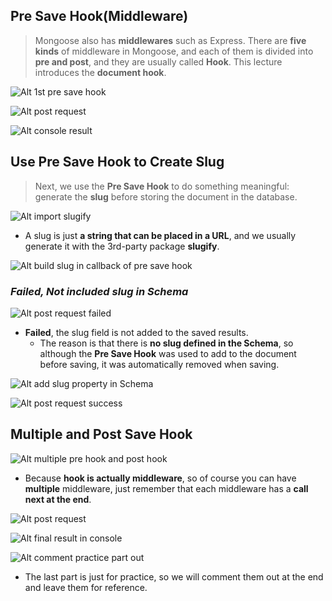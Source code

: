 ## **Pre Save Hook(Middleware)**

> Mongoose also has **middlewares** such as Express. There are **five kinds** of middleware in Mongoose, and each of them is divided into **pre and post**, and they are usually called **Hook**.
> This lecture introduces the **document hook**.

![Alt 1st pre save hook](pic/bandicam%202022-11-13%2012-37-39-423.jpg)

![Alt post request](pic/bandicam%202022-11-13%2012-43-51-629.jpg)

![Alt console result](pic/bandicam%202022-11-13%2012-46-12-617.jpg)

## **Use Pre Save Hook to Create Slug**

> Next, we use the **Pre Save Hook** to do something meaningful: generate the **slug** before storing the document in the database.

![Alt import slugify](pic/bandicam%202022-11-13%2012-48-13-553.jpg)

- A slug is just **a string that can be placed in a URL**, and we usually generate it with the 3rd-party package **slugify**.

![Alt build slug in callback of pre save hook](pic/bandicam%202022-11-13%2012-51-10-934.jpg)

### _Failed, Not included slug in Schema_

![Alt post request failed](pic/bandicam%202022-11-13%2012-53-22-728.jpg)

- **Failed**, the slug field is not added to the saved results.
  - The reason is that there is **no slug defined in the Schema**, so although the **Pre Save Hook** was used to add to the document before saving, it was automatically removed when saving.

![Alt add slug property in Schema](pic/bandicam%202022-11-13%2012-54-46-995.jpg)

![Alt post request success](pic/bandicam%202022-11-13%2012-55-52-908.jpg)

## **Multiple and Post Save Hook**

![Alt multiple pre hook and post hook](pic/bandicam%202022-11-13%2013-03-11-096.jpg)

- Because **hook is actually middleware**, so of course you can have **multiple** middleware, just remember that each middleware has a **call next at the end**.

![Alt post request](pic/bandicam%202022-11-13%2013-03-47-614.jpg)

![Alt final result in console](pic/bandicam%202022-11-13%2013-05-41-959.jpg)

![Alt comment practice part out](pic/bandicam%202022-11-13%2013-07-38-827.jpg)

- The last part is just for practice, so we will comment them out at the end and leave them for reference.
